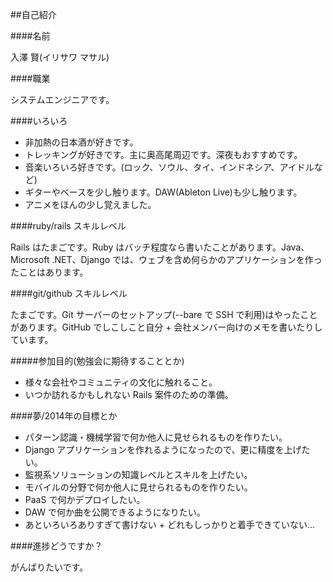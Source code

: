 ##自己紹介

####名前

入澤 賢(イリサワ マサル)

####職業

システムエンジニアです。

####いろいろ

- 非加熱の日本酒が好きです。
- トレッキングが好きです。主に奥高尾周辺です。深夜もおすすめです。
- 音楽いろいろ好きです。(ロック、ソウル、タイ、インドネシア、アイドルなど)
- ギターやベースを少し触ります。DAW(Ableton Live)も少し触ります。
- アニメをほんの少し覚えました。

####ruby/rails スキルレベル

Rails はたまごです。Ruby はバッチ程度なら書いたことがあります。Java、Microsoft .NET、Django では、ウェブを含め何らかのアプリケーションを作ったことはあります。

####git/github スキルレベル

たまごです。Git サーバーのセットアップ(--bare で SSH で利用)はやったことがあります。GitHub でしこしこと自分 + 会社メンバー向けのメモを書いたりしています。

#####参加目的(勉強会に期待することとか)

- 様々な会社やコミュニティの文化に触れること。
- いつか訪れるかもしれない Rails 案件のための準備。

####夢/2014年の目標とか

- パターン認識・機械学習で何か他人に見せられるものを作りたい。
- Django アプリケーションを作れるようになったので、更に精度を上げたい。
- 監視系ソリューションの知識レベルとスキルを上げたい。
- モバイルの分野で何か他人に見せられるものを作りたい。
- PaaS で何かデプロイしたい。
- DAW で何か曲を公開できるようになりたい。
- あといろいろありすぎて書けない + どれもしっかりと着手できていない...

####進捗どうですか？

がんばりたいです。

